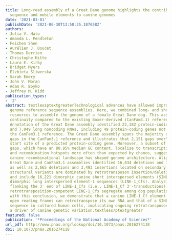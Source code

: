 ```yaml
---
title: Long-read assembly of a Great Dane genome highlights the contribution of GC-rich
  sequence and mobile elements to canine genomes
date: '2021-03-01'
publishDate: '2021-06-30T13:50:35.187658Z'
authors:
- Julia V. Halo
- Amanda L. Pendleton
- Feichen Shen
- Aurélien J. Doucet
- Thomas Derrien
- Christophe Hitte
- Laura E. Kirby
- Bridget Myers
- Elzbieta Sliwerska
- Sarah Emery
- John V. Moran
- Adam R. Boyko
- Jeffrey M. Kidd
publication_types:
- '2'
abstract: textlessptextgreaterTechnological advances have allowed improvements in
  genome reference sequence assemblies. Here, we combined long- and short-read sequence
  resources to assemble the genome of a female Great Dane dog. This assembly has improved
  continuity compared to the existing Boxer-derived (CanFam3.1) reference genome.
  Annotation of the Great Dane assembly identified 22,182 protein-coding gene models
  and 7,049 long noncoding RNAs, including 49 protein-coding genes not present in
  the CanFam3.1 reference. The Great Dane assembly spans the majority of sequence
  gaps in the CanFam3.1 reference and illustrates that 2,151 gaps overlap the transcription
  start site of a predicted protein-coding gene. Moreover, a subset of the resolved
  gaps, which have an 80.95% median GC content, localize to transcription start sites
  and recombination hotspots more often than expected by chance, suggesting the stable
  canine recombinational landscape has shaped genome architecture. Alignment of the
  Great Dane and CanFam3.1 assemblies identified 16,834 deletions and 15,621 insertions,
  as well as 2,665 deletions and 3,493 insertions located on secondary contigs. These
  structural variants are dominated by retrotransposon insertion/deletion polymorphisms
  and include 16,221 dimorphic canine short interspersed elements (SINECs) and 1,121
  dimorphic long interspersed element-1 sequences (LINE-1_Cfs). Analysis of sequences
  flanking the 3′ end of LINE-1_Cfs (i.e., LINE-1_Cf 3′-transductions) suggests multiple
  retrotransposition-competent LINE-1_Cfs segregate among dog populations. Consistent
  with this conclusion, we demonstrate that a canine LINE-1_Cf element with intact
  open reading frames can retrotranspose its own RNA and that of a SINEC_Cf consensus
  sequence in cultured human cells, implicating ongoing retrotransposon activity as
  a driver of canine genetic variation.textless/ptextgreater
featured: false
publication: '*Proceedings of the National Academy of Sciences*'
url_pdf: http://www.pnas.org/lookup/doi/10.1073/pnas.2016274118
doi: 10.1073/pnas.2016274118
---
```


